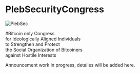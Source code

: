 # PlebSecurityCongress

<img src="https://raw.githubusercontent.com/karozagorus/PlebSecurityCongress/master/plebsec.jpg" alt="PlebSec">

#Bitcoin only Congress<br>
for Ideologically Aligned Individuals<br>
to Strengthen and Protect<br>
the Social Organization of Bitcoiners<br>
against Hostile Interests<br>

Announcement work in progress, detailes will be added here.
